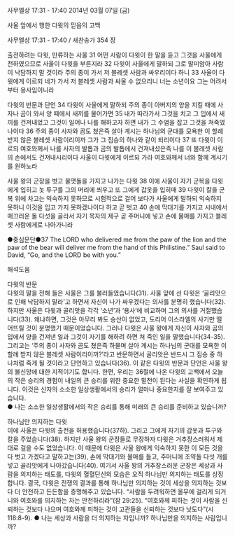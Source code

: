사무엘상 17:31 - 17:40 
2014년 03월 07일 (금)

사울 앞에서 행한 다윗의 믿음의 고백



사무엘상 17:31 - 17:40 / 새찬송가 354 장


출전하려는 다윗, 만류하는 사울
31 어떤 사람이 다윗이 한 말을 듣고 그것을 사울에게 전하였으므로 사울이 다윗을 부른지라 32 다윗이 사울에게 말하되 그로 말미암아 사람이 낙담하지 말 것이라 주의 종이 가서 저 블레셋 사람과 싸우리이다 하니 33 사울이 다윗에게 이르되 네가 가서 저 블레셋 사람과 싸울 수 없으리니 너는 소년이요 그는 어려서부터 용사임이니라

다윗의 반문과 단언
34 다윗이 사울에게 말하되 주의 종이 아버지의 양을 지킬 때에 사자나 곰이 와서 양 떼에서 새끼를 물어가면 35 내가 따라가서 그것을 치고 그 입에서 새끼를 건져내었고 그것이 일어나 나를 해하고자 하면 내가 그 수염을 잡고 그것을 쳐죽였나이다 36 주의 종이 사자와 곰도 쳤은즉 살아 계시는 하나님의 군대를 모욕한 이 할례 받지 않은 블레셋 사람이리이까 그가 그 짐승의 하나와 같이 되리이다 37 또 다윗이 이르되 여호와께서 나를 사자의 발톱과 곰의 발톱에서 건져내셨은즉 나를 이 블레셋 사람의 손에서도 건져내시리이다 사울이 다윗에게 이르되 가라 여호와께서 너와 함께 계시기를 원하노라

사울 왕의 군장을 벗고 물맷돌을 가지고 나가는 다윗
38 이에 사울이 자기 군복을 다윗에게 입히고 놋 투구를 그의 머리에 씌우고 또 그에게 갑옷을 입히매 39 다윗이 칼을 군복 위에 차고는 익숙하지 못하므로 시험적으로 걸어 보다가 사울에게 말하되 익숙하지 못하니 이것을 입고 가지 못하겠나이다 하고 곧 벗고 40 손에 막대기를 가지고 시내에서 매끄러운 돌 다섯을 골라서 자기 목자의 제구 곧 주머니에 넣고 손에 물매를 가지고 블레셋 사람에게로 나아가니라


●중심문단●37 The LORD who delivered me from the paw of the lion and the paw of the bear will deliver me from the hand of this Philistine.” Saul said to David, “Go, and the LORD be with you.”

해석도움





다윗의 반문  
다윗의 말을 전해 들은 사울은 그를 불러들였습니다(31). 사울 앞에 선 다윗은 ‘골리앗으로 인해 낙담하지 말라’고 하면서 자신이 나가 싸우겠다는 의사를 분명히 했습니다(32). 하지만 사울은 다윗과 골리앗을 각각 ‘소년’과 ‘용사’에 비교하며 그의 의사를 거절했습니다(33). 왜냐하면, 그것은 아무리 봐도 승산이 없었고, 도리어 이스라엘의 사기만 떨어뜨릴 것이 분명했기 때문이었습니다. 그러나 다윗은 사울 왕에게 자신이 사자와 곰의 입에서 양을 건져낸 일과 그것이 자기를 해하려 하면 쳐 죽인 일을 말했습니다(34-35). 그리고는 ‘주의 종이 사자와 곰도 쳤은즉 하물며 살아 계시는 하나님의 군대를 모욕한 이 할례 받지 않은 블레셋 사람이리이까?’라고 반문하면서 골리앗은 반드시 그 짐승 중 하나처럼 죽게 될 것이라고 단언하고 있습니다(36). 이 같은 다윗의 반문과 단언은 사울 왕의 불신앙에 대한 지적이기도 합니다. 한편, 우리는 36절에 나온 다윗의 고백에서 오늘의 작은 승리의 경험이 내일의 큰 승리를 위한 중요한 밑천이 된다는 사실을 확인하게 됩니다. 이것은 신자의 소소한 일상생활에서의 승리가 얼마나 중요한지를 잘 보여주고 있습니다.  
● 나는 소소한 일상생활에서의 작은 승리를 통해 미래의 큰 승리를 준비하고 있습니까?

하나님만 의지하는 다윗  
이에 사울은 다윗의 출전을 허용했습니다(37하). 그리고 그에게 자기의 갑옷과 투구와 칼을 주었습니다(38). 하지만 사울 왕의 군장들로 무장하자 다윗은 거추장스러워서 제대로 걸을 수도 없었습니다. 이 때문에 다윗은 사울 왕에게 익숙하지 못한 이 모든 것을 다 벗고 가겠다고 말하고는(39), 손에 막대기와 물매를 들고, 주머니에 조약돌 다섯 개를 넣고 골리앗에게 나아갔습니다(40). 여기서 사울 왕의 거추장스러운 군장은 세상과 사람을 의지하는 태도를, 다윗의 혈혈단신의 모습은 오직 하나님만 의지하는 태도를 상징합니다. 결국, 다윗은 전쟁의 결과를 통해 하나님만 의지하는 것이 세상을 의지하는 것보다 더 안전하고 든든함을 증명해주고 있습니다. “사람을 두려워하면 올무에 걸리게 되거니와 여호와를 의지하는 자는 안전하리라”(잠 29:25). “여호와께 피하는 것이 사람을 신뢰하는 것보다 나으며 여호와께 피하는 것이 고관들을 신뢰하는 것보다 낫도다”(시 118:8-9).
● 나는 세상과 사람을 더 의지하는 자입니까? 하나님만을 의지하는 사람입니까?